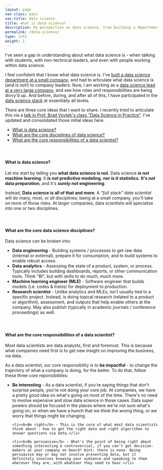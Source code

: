 ```yaml
---
layout: page
nav-class: main
nav-title: data science
title: what is data science?
description: My perspective on data science, from building a department to being a part of one of the largest in the world.
permalink: /data-science/
type: info
weight: 1
---
```


<p>
  I've seen a gap in understanding about what data science is - when talking with students, with non-technical leaders, and even with people working within data science.
</p>

<p>
  I feel confident that I know what data science is. I've <a href="/private-sector/#classy">built a data science department at a small company</a>, and had to articulate what data science is (and is not!) to company leaders. Now, I am working as a <a href="/private-sector/#facebook">data science lead at a very large company</a>, and see how roles and responsibilities are being divvy'd up. And before, during, and after all of this, I have participated in the <a href="#disciplines">data science stack</a> at essentially all levels.
</p>

<p>
  There are three core ideas that I want to share. I recently tried to articulate this via a <a href="https://podcast.ucsd.edu/watch/fa19/cogs108_a00/2/screen">talk in Prof. Brad Voytek's class "Data Science in Practice"</a>. I've updated and consolidated those initial ideas here.

  <ul>
    <li><a href="#what">What is data science?</a></li>
    <li><a href="#disciplines">What are the core disciplines of data science?</a></li>
    <li><a href="#responsibilites">What are the core responsibilities of a data scientist?</a></li>
  </ul>
</p>

<p>
  <a name="what"></a>
  <h4><br/></h4>
  <h4>What is data science?</h4>
</p>

<p>
  Let me start by telling you <b>what data science is not</b>. Data science <b><i>is not</i> machine learning</b>. It <b><i>is not</i> predictive modeling</b>, <b><i>nor is</i> it statistics</b>. <b><i>It's not</i> data preparation</b>, and it's <b><i>surely not</i> engineering</b>.
</p>

<p>
  Instead, <b>Data science is all of that and more</b>. A <i>"full stack" data scientist</i> will do many, most, or all disciplines; being at a small company, you'll take on more of those roles. At larger companies, data scientists will specialize into one or two disciplines.
</p>

<p>
  <h4><br/></h4>
  <a name="disciplines"></a>
  <h4>What are the core data science disciplines?</h4>
</p>

<p>
  Data science can be broken into:

  <ul>
    <li><b>Data engineering</b> - Building systems / processes to get raw data (internal or external), prepare it for consumption, and to build systems to enable robust access.</li>
    <li><b>Data analytics</b> - Assessing the state of a product, system, or process. Typically includes building dashboards, reports, or other communication tools. Think "BI", but with skills to do much, much more.</li>
    <li><b>Machine learning engineer (MLE)</b> - Software engineer that builds models (i.e. codes & trains) for deployment to production.</li>
    <li><b>Research scientist</b> - Unlike analytics and MLEs, isn't usually tied to a specific project. Instead, is doing topical research (related to a product or algorithm), assessment, and outputs that help enable others at the company. May also publish (typically in academic journals / conference proceedings) as well.</li>
  </ul>
</p>


<p>
  <h4><br/></h4>
  <a name="responsibilities"></a>
  <h4>What are the core responsibilities of a data scientist?</h4>
</p>

<p>
  Most data scientists are data analysts, first and foremost. This is because what companies need first is to get new insight on improving the business, via data.
</p>

<p>As a data scientist, our core responsibility is to <b>be impactful</b> - to change the trajectory of what a company is doing, for the better. To do that, follow these three core reponsibilities:

  <ul>
    <li><b>Be interesting</b> - As a data scientist, if you're saying things that don't surprise people, you're not doing your core job. At companies, we have a pretty good idea on what's going on most of the time. There's no need to involve expensive and slow data science in those cases. Data super powers should be focused in the places where we're not sure what's going on, or when we have a hunch that we think the wrong thing, or we worry that things might be changing.</li>

    <li><b>Be right</b> - This is the core of what most data scientists think about - how to get the right data and right algorithms to answer questions via data.</li>

    <li><b>Be persuasive</b> - What's the point of being right about something interesting & controversial, if you can't get decision-makers at your company on board? Hint: there is none. Being persuasive may or may not involve presenting data, but it definitely involves knowing your audience and speaking to them wherever they are, with whatever they need to hear.</li>
  </ul>
</p>


